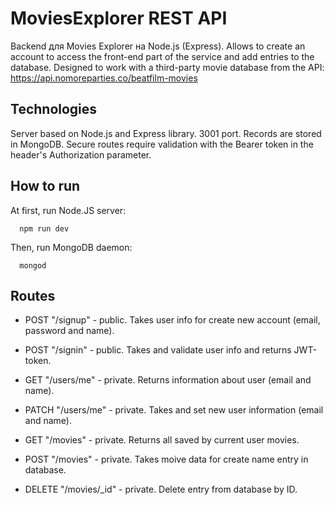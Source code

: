 
# MoviesExplorer REST API

Backend для Movies Explorer на Node.js (Express).
Allows to create an account to access the front-end part of the service and add entries to the database.
Designed to work with a third-party movie database from the API: https://api.nomoreparties.co/beatfilm-movies
## Technologies
Server based on Node.js and Express library. 3001 port. Records are stored in MongoDB. Secure routes require validation with the Bearer token in the header's Authorization parameter.

## How to run

  At first, run Node.JS server:
  
      npm run dev
  
  Then, run MongoDB daemon:
  
      mongod
## Routes

  - POST "/signup" - public. Takes user info for create new account (email, password and name).
  	
  - POST "/signin" - public. Takes and validate user info and returns JWT-token.
  
  - GET "/users/me" - private. Returns information about user (email and name).
  	
  - PATCH "/users/me" - private. Takes and set new user information (email and name).
  	
  - GET "/movies" - private. Returns all saved by current user movies.
	
  - POST "/movies" - private. Takes moive data for create name entry in database.

  - DELETE "/movies/_id" - private. Delete entry from database by ID.

